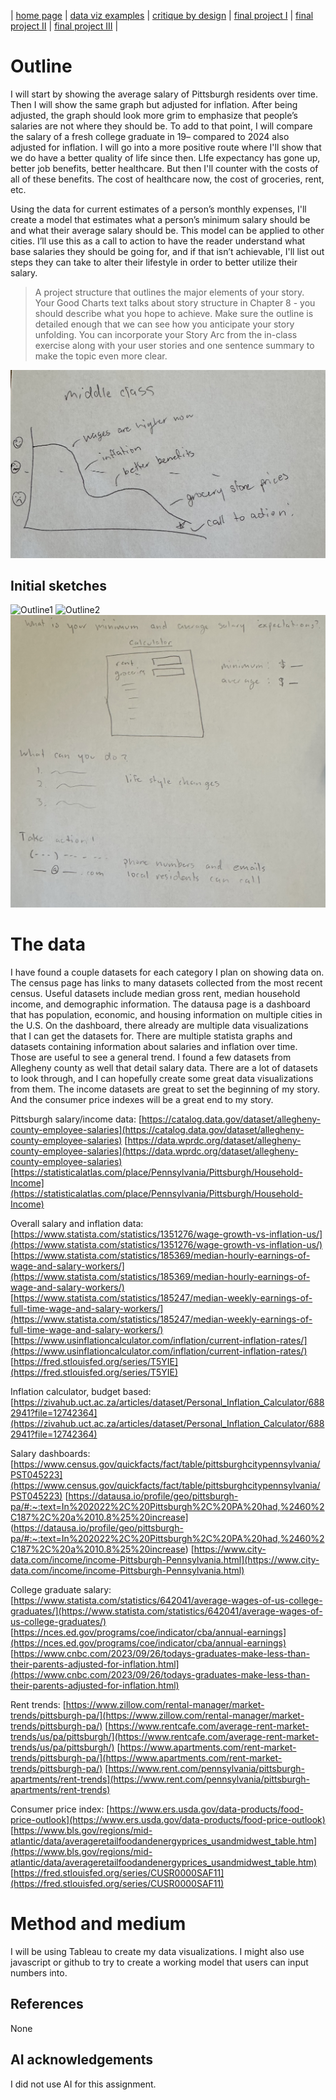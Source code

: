 | [home page](README.md) | [data viz examples](dataviz-examples.md) | [critique by design](critique-by-design.md) | [final project I](final-project-part-one.md) | [final project II](final-project-part-two.md) | [final project III](final-project-part-three.md) |

# Outline
 
I will start by showing the average salary of Pittsburgh residents over time. Then I will show the same graph but adjusted for inflation. After being adjusted, the graph should look more grim to emphasize that people’s salaries are not where they should be. To add to that point, I will compare the salary of a fresh college graduate in 19– compared to 2024 also adjusted for inflation. 
I will go into a more positive route where I'll show that we do have a better quality of life since then. LIfe expectancy has gone up, better job benefits, better healthcare. But then I'll counter with the costs of all of these benefits. The cost of healthcare now, the cost of groceries, rent, etc. 

Using the data for current estimates of a person’s monthly expenses, I'll create a model that estimates what a person’s minimum salary should be and what their average salary should be. This model can be applied to other cities. I’ll use this as a call to action to have the reader understand what base salaries they should be going for, and if that isn’t achievable, I'll list out steps they can take to alter their lifestyle in order to better utilize their salary. 


> A project structure that outlines the major elements of your story.  Your Good Charts text talks about story structure in Chapter 8 - you should describe what you hope to achieve.  Make sure the outline is detailed enough that we can see how you anticipate your story unfolding.  You can incorporate your Story Arc from the in-class exercise along with your user stories and one sentence summary to make the topic even more clear. 

![Middle Class Story Graph](MiddleClassStoryGraph.png)


## Initial sketches 

 ![Outline1](Outline1.png)
 ![Outline2](Outline2.png)
 ![Outline3](Outline3.png)


# The data

I have found a couple datasets for each category I plan on showing data on. The census page has links to many datasets collected from the most recent census. Useful datasets include median gross rent, median household income, and demographic information. The datausa page is a dashboard that has population, economic, and housing information on multiple cities in the U.S. On the dashboard, there already are multiple data visualizations that I can get the datasets for. There are multiple statista graphs and datasets containing information about salaries and inflation over time. Those are useful to see a general trend. I found a few datasets from Allegheny county as well that detail salary data. There are a lot of datasets to look through, and I can hopefully create some great data visualizations from them. The income datasets are great to set the beginning of my story. And the consumer price indexes will be a great end to my story. 

Pittsburgh salary/income data:
[https://catalog.data.gov/dataset/allegheny-county-employee-salaries](https://catalog.data.gov/dataset/allegheny-county-employee-salaries)
[https://data.wprdc.org/dataset/allegheny-county-employee-salaries](https://data.wprdc.org/dataset/allegheny-county-employee-salaries)
[https://statisticalatlas.com/place/Pennsylvania/Pittsburgh/Household-Income](https://statisticalatlas.com/place/Pennsylvania/Pittsburgh/Household-Income) 

Overall salary and inflation data:
[https://www.statista.com/statistics/1351276/wage-growth-vs-inflation-us/](https://www.statista.com/statistics/1351276/wage-growth-vs-inflation-us/) 
[https://www.statista.com/statistics/185369/median-hourly-earnings-of-wage-and-salary-workers/](https://www.statista.com/statistics/185369/median-hourly-earnings-of-wage-and-salary-workers/) 
[https://www.statista.com/statistics/185247/median-weekly-earnings-of-full-time-wage-and-salary-workers/](https://www.statista.com/statistics/185247/median-weekly-earnings-of-full-time-wage-and-salary-workers/) 
[https://www.usinflationcalculator.com/inflation/current-inflation-rates/](https://www.usinflationcalculator.com/inflation/current-inflation-rates/) 
[https://fred.stlouisfed.org/series/T5YIE](https://fred.stlouisfed.org/series/T5YIE) 

Inflation calculator, budget based:
[https://zivahub.uct.ac.za/articles/dataset/Personal_Inflation_Calculator/6882941?file=12742364](https://zivahub.uct.ac.za/articles/dataset/Personal_Inflation_Calculator/6882941?file=12742364) 

Salary dashboards:
[https://www.census.gov/quickfacts/fact/table/pittsburghcitypennsylvania/PST045223](https://www.census.gov/quickfacts/fact/table/pittsburghcitypennsylvania/PST045223) 
[https://datausa.io/profile/geo/pittsburgh-pa/#:~:text=In%202022%2C%20Pittsburgh%2C%20PA%20had,%2460%2C187%2C%20a%2010.8%25%20increase] (https://datausa.io/profile/geo/pittsburgh-pa/#:~:text=In%202022%2C%20Pittsburgh%2C%20PA%20had,%2460%2C187%2C%20a%2010.8%25%20increase) 
[https://www.city-data.com/income/income-Pittsburgh-Pennsylvania.html](https://www.city-data.com/income/income-Pittsburgh-Pennsylvania.html)  

College graduate salary:
[https://www.statista.com/statistics/642041/average-wages-of-us-college-graduates/](https://www.statista.com/statistics/642041/average-wages-of-us-college-graduates/) 
[https://nces.ed.gov/programs/coe/indicator/cba/annual-earnings](https://nces.ed.gov/programs/coe/indicator/cba/annual-earnings) 
[https://www.cnbc.com/2023/09/26/todays-graduates-make-less-than-their-parents-adjusted-for-inflation.html](https://www.cnbc.com/2023/09/26/todays-graduates-make-less-than-their-parents-adjusted-for-inflation.html) 

Rent trends:
[https://www.zillow.com/rental-manager/market-trends/pittsburgh-pa/](https://www.zillow.com/rental-manager/market-trends/pittsburgh-pa/) 
[https://www.rentcafe.com/average-rent-market-trends/us/pa/pittsburgh/](https://www.rentcafe.com/average-rent-market-trends/us/pa/pittsburgh/) 
[https://www.apartments.com/rent-market-trends/pittsburgh-pa/](https://www.apartments.com/rent-market-trends/pittsburgh-pa/) 
[https://www.rent.com/pennsylvania/pittsburgh-apartments/rent-trends](https://www.rent.com/pennsylvania/pittsburgh-apartments/rent-trends) 

Consumer price index:
[https://www.ers.usda.gov/data-products/food-price-outlook](https://www.ers.usda.gov/data-products/food-price-outlook) 
[https://www.bls.gov/regions/mid-atlantic/data/averageretailfoodandenergyprices_usandmidwest_table.htm](https://www.bls.gov/regions/mid-atlantic/data/averageretailfoodandenergyprices_usandmidwest_table.htm) 
[https://fred.stlouisfed.org/series/CUSR0000SAF11](https://fred.stlouisfed.org/series/CUSR0000SAF11)



# Method and medium 

I will be using Tableau to create my data visualizations. I might also use javascript or github to try to create a working model that users can input numbers into. 

## References
None

## AI acknowledgements
I did not use AI for this assignment.

